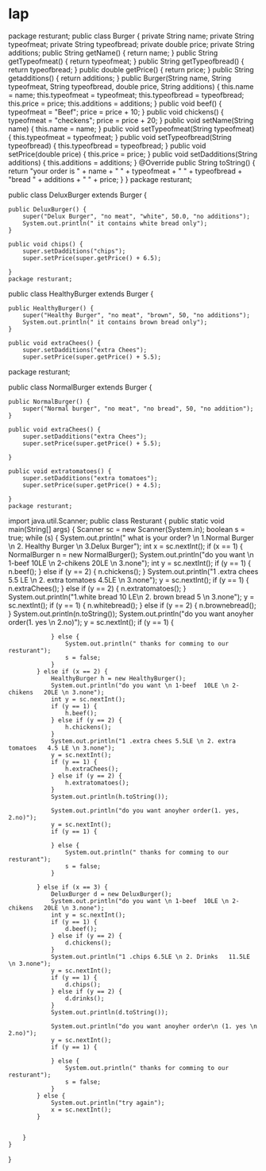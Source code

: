 # lap
package resturant;
public class Burger {
    private String name;
    private String typeofmeat;
    private String typeofbread;
    private double price;
    private String additions;
    public String getName() {
        return name;
    }
    public String getTypeofmeat() {
        return typeofmeat;
    }
    public String getTypeofbread() {
        return typeofbread;
    }
    public double getPrice() {
        return price;
    }
    public String getadditions() {
        return additions;
    }
    public Burger(String name, String typeofmeat, String typeofbread, double price, String additions) {
        this.name = name;
        this.typeofmeat = typeofmeat;
        this.typeofbread = typeofbread;
        this.price = price;
        this.additions = additions;
    }
    public void beef() {
        typeofmeat = "Beef";
        price = price + 10;
    }
    public void chickens() {
        typeofmeat = "checkens";
        price = price + 20;
    }
    public void setName(String name) {
        this.name = name;
    }
    public void setTypeofmeat(String typeofmeat) {
        this.typeofmeat = typeofmeat;
    }
    public void setTypeofbread(String typeofbread) {
        this.typeofbread = typeofbread;
    }
    public void setPrice(double price) {
        this.price = price;
    }
    public void setDadditions(String additions) {
        this.additions = additions;
    }
    @Override
    public String toString() {
        return "your order is " + name + "  " + typeofmeat + "  " + typeofbread + "bread     " + additions + "      " + price;
    }
}
 package resturant;

public class DeluxBurger extends Burger {

    public DeluxBurger() {
        super("Delux Burger", "no meat", "white", 50.0, "no additions");
        System.out.println(" it contains white bread only");
    }

    public void chips() {
        super.setDadditions("chips");
        super.setPrice(super.getPrice() + 6.5);

    }
    package resturant;

public class HealthyBurger extends Burger {

    public HealthyBurger() {
        super("Healthy Burger", "no meat", "brown", 50, "no additions");
        System.out.println(" it contains brown bread only");
    }

    public void extraChees() {
        super.setDadditions("extra Chees");
        super.setPrice(super.getPrice() + 5.5);
package resturant;

public class NormalBurger extends Burger {

    public NormalBurger() {
        super("Normal burger", "no meat", "no bread", 50, "no addition");
    }

    public void extraChees() {
        super.setDadditions("extra Chees");
        super.setPrice(super.getPrice() + 5.5);

    }

    public void extratomatoes() {
        super.setDadditions("extra tomatoes");
        super.setPrice(super.getPrice() + 4.5);

    }
    package resturant;
import java.util.Scanner;
public class Resturant {
    public static void main(String[] args) {
        Scanner sc = new Scanner(System.in);
        boolean s = true;
        while (s) {
            System.out.println(" what is your order? \n 1.Normal Burger \n 2. Healthy Burger \n 3.Delux Burger");
            int x = sc.nextInt();
            if (x == 1) {
                NormalBurger n = new NormalBurger();
                System.out.println("do you want \n 1-beef 10LE \n 2-chikens   20LE \n 3.none");
                int y = sc.nextInt();
                if (y == 1) {
                    n.beef();
                } else if (y == 2) {
                    n.chickens();
                }
                System.out.println("1 .extra chees  5.5 LE \n 2. extra tomatoes   4.5LE \n 3.none");
                y = sc.nextInt();
                if (y == 1) {
                    n.extraChees();
                } else if (y == 2) {
                    n.extratomatoes();
                }
                System.out.println("1.white bread   10 LE\n 2. brown bread   5   \n 3.none");
                y = sc.nextInt();
                if (y == 1) {
                    n.whitebread();
                } else if (y == 2) {
                    n.brownebread();
                }
                System.out.println(n.toString());
                System.out.println("do you want anoyher order(1. yes \n 2.no)");
                y = sc.nextInt();
                if (y == 1) {

                } else {
                    System.out.println(" thanks for comming to our resturant");
                    s = false;
                }
            } else if (x == 2) {
                HealthyBurger h = new HealthyBurger();
                System.out.println("do you want \n 1-beef  10LE \n 2-chikens   20LE \n 3.none");
                int y = sc.nextInt();
                if (y == 1) {
                    h.beef();
                } else if (y == 2) {
                    h.chickens();
                }
                System.out.println("1 .extra chees 5.5LE \n 2. extra tomatoes   4.5 LE \n 3.none");
                y = sc.nextInt();
                if (y == 1) {
                    h.extraChees();
                } else if (y == 2) {
                    h.extratomatoes();
                }
                System.out.println(h.toString());

                System.out.println("do you want anoyher order(1. yes, 2.no)");
                y = sc.nextInt();
                if (y == 1) {

                } else {
                    System.out.println(" thanks for comming to our resturant");
                    s = false;
                }

            } else if (x == 3) {
                DeluxBurger d = new DeluxBurger();
                System.out.println("do you want \n 1-beef  10LE \n 2-chikens   20LE \n 3.none");
                int y = sc.nextInt();
                if (y == 1) {
                    d.beef();
                } else if (y == 2) {
                    d.chickens();
                }
                System.out.println("1 .chips 6.5LE \n 2. Drinks   11.5LE \n 3.none");
                y = sc.nextInt();
                if (y == 1) {
                    d.chips();
                } else if (y == 2) {
                    d.drinks();
                }
                System.out.println(d.toString());

                System.out.println("do you want anoyher order\n (1. yes \n 2.no)");
                y = sc.nextInt();
                if (y == 1) {

                } else {
                    System.out.println(" thanks for comming to our resturant");
                    s = false;
                }
            } else {
                System.out.println("try again");
                x = sc.nextInt();
            }


        }
    }

}

